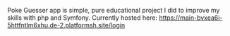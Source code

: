 Poke Guesser app is simple, pure educational project I did to improve my skills with php and Symfony.
Currently hosted here:
https://main-bvxea6i-5httfntlm6xhu.de-2.platformsh.site/login
